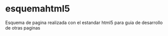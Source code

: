 # esquemahtml5
Esquema de pagina realizada con el estandar html5 para guia de desarrollo de otras paginas
